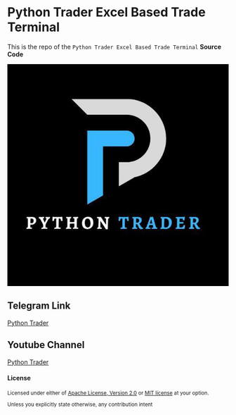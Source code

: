 # Python Trader Excel Based Trade Terminal
This is the repo of the `Python Trader Excel Based Trade Terminal` **Source Code** 

![Python Trader](PythonTraderGroup.jpeg "[Python Trader](https://t.me/pythontrader)")

## Telegram Link
[Python Trader](https://t.me/pythontrader)

## Youtube Channel
[Python Trader](https://youtube.com/@pythontraders)


#### License

<sup>
Licensed under either of <a href="LICENSE-APACHE">Apache License, Version
2.0</a> or <a href="LICENSE-MIT">MIT license</a> at your option.
</sup>

<br>

<sub>
Unless you explicitly state otherwise, any contribution intent
